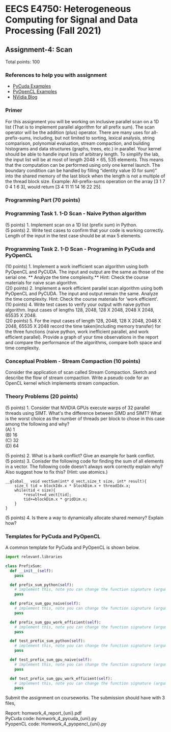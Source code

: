 # EECS E4750: Heterogeneous Computing for Signal and Data Processing (Fall 2021)

## Assignment-4: Scan

Total points: 100

### References to help you with assignment
* [PyCuda Examples](https://github.com/inducer/pycuda/tree/main/examples)
* [PyOpenCL Examples](https://github.com/inducer/pyopencl/tree/main/examples)
* [NVidia Blog](https://developer.nvidia.com/blog/tag/cuda/)

### Primer
For this assignment you will be working on inclusive parallel scan on a 1D list (That is to implement parallel algorithm for all prefix sum). The scan operator will be the addition (plus) operator. There are many uses for all-prefix-sums, including, but not limited to sorting, lexical analysis, string comparison, polynomial evaluation, stream compaction, and building histograms and data structures (graphs, trees, etc.) in parallel. Your kernel should be able to handle input lists of arbitrary length. To simplify the lab, the input list will be at most of length 2048 × 65, 535 elements. This means that the computation can be performed using only one kernel launch. The boundary condition can be handled by filling “identity value (0 for sum)” into the shared memory of the last block when the length is not a multiple of the thread block size. Example: All-prefix-sums operation on the array [3 1 7 0 4 1 6 3], would return [3 4 11 11 14 16 22 25].

### Programming Part (70 points)

### Programming Task 1. 1-D Scan - Naive Python algorithm
(5 points) 1. Implement scan on a 1D list (prefix sum) in Python.   
(5 points) 2. Write test cases to confirm that your code is working correctly. Length of the input in the test case should be at max 5 elements.

### Programming Task 2. 1-D Scan - Programing in PyCuda and PyOpenCL 
(10 points) 1.  Implement a work inefficient scan algorithm using both PyOpenCL and PyCUDA. The input and output are the same as those of the serial one. ** Analyze the time complexity.** Hint: Check the course materials for naive scan algorithm.  
(20 points) 2. Implement a work efficient parallel scan algorithm using both PyOpenCL and PyCUDA. The input and output remain the same. Analyze the time complexity. Hint: Check the course materials for 'work efficient'.  
(10 points) 4. Write test cases to verify your output with naive python algorithm. Input cases of lengths 128, 2048, 128 X 2048, 2048 X 2048, 65535 X 2048.  
(20 points) 5. For the input cases of length 128, 2048, 128 X 2048, 2048 X 2048, 65535 X 2048 record the time taken(including memory transfer) for the three functions (naive python, work inefficient parallel, and work efficient parallel). Provide a graph of your time observations in the report and compare the performance of the algorithms, compare both space and time complexity.  

### Conceptual Problem - Stream Compaction (10 points) 
Consider the application of scan called Stream Compaction.
Sketch and describe the flow of stream compaction.
Write a pseudo code for an OpenCL kernel which implements stream compaction.

### Theory Problems (20 points) 
(5 points) 1. Consider that NVIDIA GPUs execute warps of 32 parallel threads using SIMT. What's the difference between SIMD and SIMT? What is the worst choice as the number of threads per block to chose in this case among the following and why?   
(A) 1  
(B) 16  
(C) 32  
(D) 64  

(5 points) 2. What is a bank conflict? Give an example for bank conflict.  
(5 points) 3. Conisder the following code for finding the sum of all elements in a vector. The following code doesn't always work correctly explain why? Also suggest how to fix this? (Hint: use atomics.)  
```
__global__ void vectSum(int* d_vect,size_t size, int* result){
    size_t tid = blockIdx.x * blockDim.x + threadIdx.x;
    while(tid < size){
        *result+=d_vect[tid];
        tid+=blockDim.x * gridDim.x;
    }
}
``` 
(5 points) 4. Is there a way to dynamically allocate shared memory? Explain how?  

### Templates for PyCuda and PyOpenCL
A common template for PyCuda and PyOpenCL is shown below.

```python
import relevant.libraries

class PrefixSum:
  def __init__(self):
	pass

  def prefix_sum_python(self):
	# implement this, note you can change the function signature (arguments and return type)
	pass

  def prefix_sum_gpu_naive(self):
	# implement this, note you can change the function signature (arguments and return type)
	pass

  def prefix_sum_gpu_work_efficient(self):
	# implement this, note you can change the function signature (arguments and return type)
	pass

  def test_prefix_sum_python(self):
	# implement this, note you can change the function signature (arguments and return type)
	pass

  def test_prefix_sum_gpu_naive(self):
	# implement this, note you can change the function signature (arguments and return type)
	pass

  def test_prefix_sum_gpu_work_efficient(self):
	# implement this, note you can change the function signature (arguments and return type)
	pass

```
Submit the assignment on courseworks. The submission should have with 3 files,     

Report: homwork_4_report_{uni}.pdf  
PyCuda code: homwork_4_pycuda_{uni}.py  
PyopenCL code: Homwork_4_pyopencl_{uni}.py
